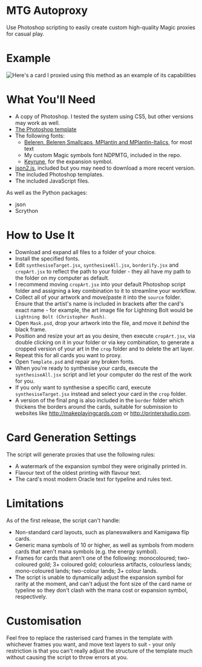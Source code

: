 # MTG Autoproxy
Use Photoshop scripting to easily create custom high-quality Magic proxies for casual play.

# Example
![Here's a card I proxied using this method as an example of its capabilities](https://github.com/ndepaola/mtg-autoproxy/blob/master/Scalding%20Tarn.png?raw=true)

# What You'll Need
* A copy of Photoshop. I tested the system using CS5, but other versions may work as well.
* [The Photoshop template](https://drive.google.com/file/d/1h9Xm2j-dd-kHm0gNlP_APIlA25X40DsR/view)
* The following fonts:
  * [Beleren, Beleren Smallcaps, MPlantin and MPlantin-Italics](https://github.com/magarena/magarena/tree/master/resources/cardbuilder/fonts), for most text
  * My custom Magic symbols font NDPMTG, included in the repo.
  * [Keyrune](https://andrewgioia.github.io/Keyrune/index.html), for the expansion symbol.
 * [json2.js](https://github.com/douglascrockford/JSON-js), included but you may need to download a more recent version.
 * The included Photoshop templates.
 * The included JavaScript files.
 
 As well as the Python packages:
 * json
 * Scrython

# How to Use It
* Download and expand all files to a folder of your choice.
* Install the specified fonts.
* Edit `synthesiseTarget.jsx`, `synthesiseAll.jsx`, `borderify.jsx` and `cropArt.jsx` to reflect the path to your folder - they all have my path to the folder on my computer as default.
* I recommend moving `cropArt.jsx` into your default Photoshop script folder and assigning a key combination to it to streamline your workflow.
* Collect all of your artwork and move/paste it into the `source` folder. Ensure that the artist's name is included in brackets after the card's exact name - for example, the art image file for Lightning Bolt would be `Lightning Bolt (Christopher Rush)`.
* Open `Mask.psd`, drop your artwork into the file, and move it *behind* the black frame. 
* Position and resize your art as you desire, then execute `cropArt.jsx`, via double clicking on it in your folder or via key combination, to generate a cropped version of your art in the `crop` folder and to delete the art layer. 
* Repeat this for all cards you want to proxy.
* Open `Template.psd` and repair any broken fonts.
* When you're ready to synthesise your cards, execute the `synthesiseAll.jsx` script and let your computer do the rest of the work for you. 
* If you only want to synthesise a specific card, execute `synthesiseTarget.jsx` instead and select your card in the `crop` folder. 
* A version of the final png is also included in the `border` folder which thickens the borders around the cards, suitable for submission to websites like http://makeplayingcards.com or http://printerstudio.com. 

# Card Generation Settings
The script will generate proxies that use the following rules:
* A watermark of the expansion symbol they were originally printed in.
* Flavour text of the oldest printing with flavour text. 
* The card's most modern Oracle text for typeline and rules text.

# Limitations
As of the first release, the script can't handle:
* Non-standard card layouts, such as planeswalkers and Kamigawa flip cards. 
* Generic mana symbols of 10 or higher, as well as symbols from modern cards that aren't mana symbols (e.g. the energy symbol). 
* Frames for cards that aren't one of the following: monocoloured; two-coloured gold; 3+ coloured gold; colourless artifacts, colourless lands; mono-coloured lands; two-colour lands; 3+ colour lands.
* The script is unable to dynamically adjust the expansion symbol for rarity at the moment, and can't adjust the font size of the card name or typeline so they don't clash with the mana cost or expansion symbol, respectively.

# Customisation
Feel free to replace the rasterised card frames in the template with whichever frames you want, and move text layers to suit - your only restriction is that you can't really adjust the structure of the template much without causing the script to throw errors at you. 
